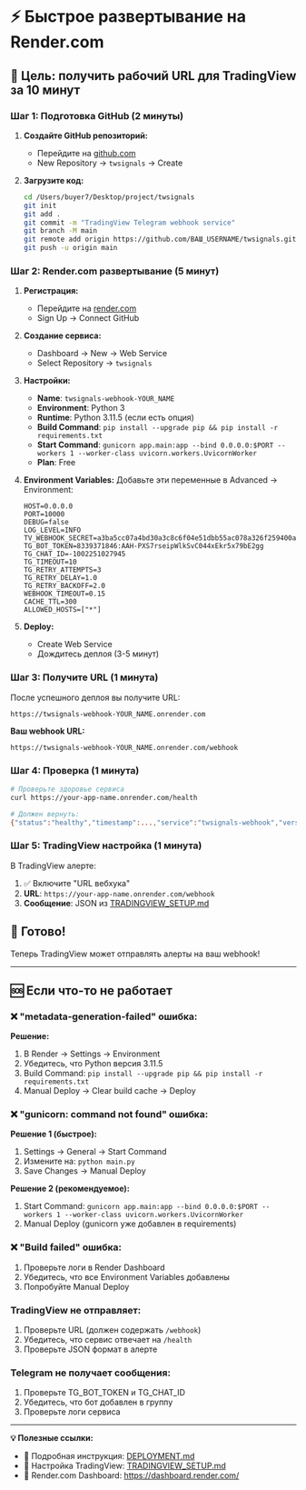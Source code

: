 # ⚡ Быстрое развертывание на Render.com

## 🎯 Цель: получить рабочий URL для TradingView за 10 минут

### Шаг 1: Подготовка GitHub (2 минуты)

1. **Создайте GitHub репозиторий:**
   - Перейдите на [github.com](https://github.com)
   - New Repository → `twsignals` → Create

2. **Загрузите код:**
   ```bash
   cd /Users/buyer7/Desktop/project/twsignals
   git init
   git add .
   git commit -m "TradingView Telegram webhook service"
   git branch -M main
   git remote add origin https://github.com/ВАШ_USERNAME/twsignals.git
   git push -u origin main
   ```

### Шаг 2: Render.com развертывание (5 минут)

1. **Регистрация:**
   - Перейдите на [render.com](https://render.com)
   - Sign Up → Connect GitHub

2. **Создание сервиса:**
   - Dashboard → New → Web Service
   - Select Repository → `twsignals`

3. **Настройки:**
   - **Name**: `twsignals-webhook-YOUR_NAME`
   - **Environment**: Python 3
   - **Runtime**: Python 3.11.5 (если есть опция)
   - **Build Command**: `pip install --upgrade pip && pip install -r requirements.txt`
   - **Start Command**: `gunicorn app.main:app --bind 0.0.0.0:$PORT --workers 1 --worker-class uvicorn.workers.UvicornWorker`
   - **Plan**: Free

4. **Environment Variables:**
   Добавьте эти переменные в Advanced → Environment:
   ```
   HOST=0.0.0.0
   PORT=10000
   DEBUG=false
   LOG_LEVEL=INFO
   TV_WEBHOOK_SECRET=a3ba5cc07a4bd30a3c8c6f04e51dbb55ac078a326f259400a1903e603078460e
   TG_BOT_TOKEN=8339371846:AAH-PXS7rseipWlkSvC044xEkr5x79bE2gg
   TG_CHAT_ID=-1002251027945
   TG_TIMEOUT=10
   TG_RETRY_ATTEMPTS=3
   TG_RETRY_DELAY=1.0
   TG_RETRY_BACKOFF=2.0
   WEBHOOK_TIMEOUT=0.15
   CACHE_TTL=300
   ALLOWED_HOSTS=["*"]
   ```

5. **Deploy:**
   - Create Web Service
   - Дождитесь деплоя (3-5 минут)

### Шаг 3: Получите URL (1 минута)

После успешного деплоя вы получите URL:
```
https://twsignals-webhook-YOUR_NAME.onrender.com
```

**Ваш webhook URL:**
```
https://twsignals-webhook-YOUR_NAME.onrender.com/webhook
```

### Шаг 4: Проверка (1 минута)

```bash
# Проверьте здоровье сервиса
curl https://your-app-name.onrender.com/health

# Должен вернуть:
{"status":"healthy","timestamp":...,"service":"twsignals-webhook","version":"0.1.0"}
```

### Шаг 5: TradingView настройка (1 минута)

В TradingView алерте:
1. ✅ Включите "URL вебхука"
2. **URL**: `https://your-app-name.onrender.com/webhook`
3. **Сообщение**: JSON из [TRADINGVIEW_SETUP.md](TRADINGVIEW_SETUP.md)

## 🎉 Готово!

Теперь TradingView может отправлять алерты на ваш webhook!

---

## 🆘 Если что-то не работает

### ❌ "metadata-generation-failed" ошибка:
**Решение:**
1. В Render → Settings → Environment
2. Убедитесь, что Python версия 3.11.5
3. Build Command: `pip install --upgrade pip && pip install -r requirements.txt`
4. Manual Deploy → Clear build cache → Deploy

### ❌ "gunicorn: command not found" ошибка:
**Решение 1 (быстрое):**
1. Settings → General → Start Command
2. Измените на: `python main.py`
3. Save Changes → Manual Deploy

**Решение 2 (рекомендуемое):**
1. Start Command: `gunicorn app.main:app --bind 0.0.0.0:$PORT --workers 1 --worker-class uvicorn.workers.UvicornWorker`
2. Manual Deploy (gunicorn уже добавлен в requirements)

### ❌ "Build failed" ошибка:
1. Проверьте логи в Render Dashboard
2. Убедитесь, что все Environment Variables добавлены
3. Попробуйте Manual Deploy

### TradingView не отправляет:
1. Проверьте URL (должен содержать `/webhook`)
2. Убедитесь, что сервис отвечает на `/health`
3. Проверьте JSON формат в алерте

### Telegram не получает сообщения:
1. Проверьте TG_BOT_TOKEN и TG_CHAT_ID
2. Убедитесь, что бот добавлен в группу
3. Проверьте логи сервиса

---

**💡 Полезные ссылки:**
- 📖 Подробная инструкция: [DEPLOYMENT.md](DEPLOYMENT.md)
- 📱 Настройка TradingView: [TRADINGVIEW_SETUP.md](TRADINGVIEW_SETUP.md)
- 🤖 Render.com Dashboard: https://dashboard.render.com/